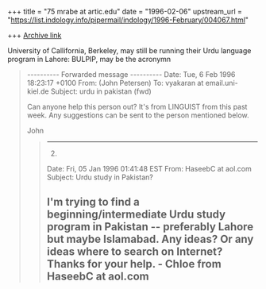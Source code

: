 +++
title = "75 mrabe at artic.edu"
date = "1996-02-06"
upstream_url = "https://list.indology.info/pipermail/indology/1996-February/004067.html"

+++
[Archive link](https://list.indology.info/pipermail/indology/1996-February/004067.html)

University of Callifornia, Berkeley, may still be running their Urdu
language program in Lahore:  BULPIP, may be the acronymn

>---------- Forwarded message ----------
>Date: Tue, 6 Feb 1996 18:23:17 +0100
>From:  (John Petersen) <wieson at toppoint.de>
>To: vyakaran at email.uni-kiel.de
>Subject: urdu in pakistan (fwd)
>
>Can anyone help this person out? It's from LINGUIST from this past week. Any
>suggestions can be sent to the person mentioned below.
>
>John
>
>>
>> ------------------------------------------------------------------------
>> 2)
>> Date:  Fri, 05 Jan 1996 01:41:48 EST
>> From:  HaseebC at aol.com
>> Subject:  Urdu study in Pakistan?
>>
>> I'm trying to find a beginning/intermediate Urdu study program in Pakistan --
>> preferably Lahore but maybe Islamabad.  Any ideas?  Or any ideas where to
>> search on Internet?  Thanks for your help. - Chloe from HaseebC at aol.com
>> ------------------------------------------------------------------------






